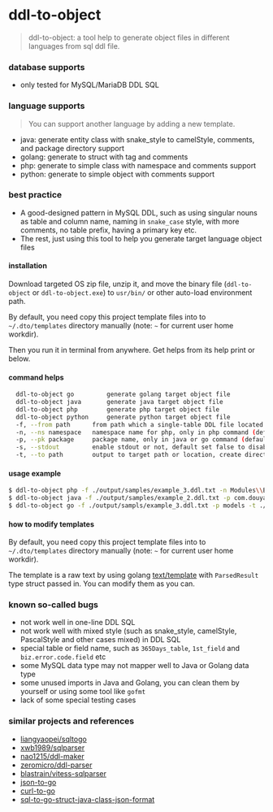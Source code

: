 # ddl-to-object

>   ddl-to-object: a tool help to generate object files in different languages from sql ddl file.

### database supports

- only tested for MySQL/MariaDB DDL SQL

### language supports

>   You can support another language by adding a new template.

- java: generate entity class with snake_style to camelStyle, comments, and package directory support
- golang: generate to struct with tag and comments
- php: generate to simple class with namespace and comments support
- python: generate to simple object with comments support

### best practice

- A good-designed pattern in MySQL DDL, such as using singular nouns as table and column name, naming in `snake_case` style, with more comments, no table prefix, having a primary key etc.
- The rest, just using this tool to help you generate target language object files

#### installation

Download targeted OS zip file, unzip it, and move the binary file (`ddl-to-object` or `ddl-to-object.exe`) to `usr/bin/` or other auto-load environment path. 

By default, you need copy this project template files into to `~/.dto/templates` directory manually (note: `~` for current user home workdir).

Then you run it in terminal from anywhere. Get helps from its help print or below.

#### command helps

```bash
  ddl-to-object go         generate golang target object file
  ddl-to-object java       generate java target object file
  ddl-to-object php        generate php target object file
  ddl-to-object python     generate python target object file
  -f, --from path      from path which a single-table DDL file located
  -n, --ns namespace   namespace name for php, only in php command (default "App\\Models")
  -p, --pk package     package name, only in java or go command (default "com.example.sample.domain.entity")
  -s, --stdout         enable stdout or not, default set false to disable
  -t, --to path        output to target path or location, create directory automatically if it not existed
```

#### usage example

```bash
$ ddl-to-object php -f ./output/samples/example_3.ddl.txt -n Modules\\Blog\\Models -t ./output/php/
$ ddl-to-object java -f ./output/samples/example_2.ddl.txt -p com.douyasi.sample.domain.entity -t ./output/java/
$ ddl-to-object go -f ./output/sampls/example_3.ddl.txt -p models -t ./output/go/
```

#### how to modify templates

By default, you need copy this project template files into to `~/.dto/templates` directory manually (note: `~` for current user home workdir).

The template is a raw text by using golang [text/template](https://pkg.go.dev/text/template) with `ParsedResult` type struct passed in. You can modify them as you can. 


### known so-called bugs

- not work well in one-line DDL SQL
- not work well with mixed style (such as snake_style, camelStyle, PascalStyle and other cases mixed) in DDL SQL
- special table or field name, such as `365Days_table`, `1st_field` and `biz.error.code.field` etc 
- some MySQL data type may not mapper well to Java or Golang data type
- some unused imports in Java and Golang, you can clean them by yourself or using some tool like `gofmt`
- lack of some special testing cases

### similar projects and references

- [liangyaopei/sqltogo](https://github.com/liangyaopei/sqltogo)
- [xwb1989/sqlparser](https://github.com/xwb1989/sqlparser)
- [nao1215/ddl-maker](https://github.com/nao1215/ddl-maker)
- [zeromicro/ddl-parser](https://github.com/zeromicro/ddl-parser)
- [blastrain/vitess-sqlparser](https://github.com/blastrain/vitess-sqlparser)
- [json-to-go](https://mholt.github.io/json-to-go/)
- [curl-to-go](https://mholt.github.io/curl-to-go/)
- [sql-to-go-struct-java-class-json-format](https://plugins.jetbrains.com/plugin/17336-sql-to-go-struct-java-class-json-format)

